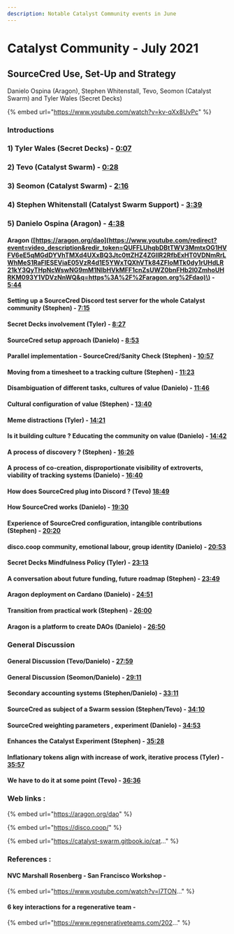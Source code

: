 ```yaml
---
description: Notable Catalyst Community events in June
---
```


# Catalyst Community - July 2021

## SourceCred Use, Set-Up and Strategy

Danielo Ospina \(Aragon\), Stephen Whitenstall, Tevo, Seomon \(Catalyst Swarm\) and Tyler Wales \(Secret Decks\)

{% embed url="https://www.youtube.com/watch?v=kv-qXx8UvPc" %}

###  Introductions

### 1\) Tyler Wales \(Secret Decks\) - [0:07](https://www.youtube.com/watch?v=kv-qXx8UvPc&t=7s)

### 2\) Tevo \(Catalyst Swarm\) - [0:28](https://www.youtube.com/watch?v=kv-qXx8UvPc&t=28s) 

### 3\) Seomon \(Catalyst Swarm\) - [2:16](https://www.youtube.com/watch?v=kv-qXx8UvPc&t=136s) 

### 4\) Stephen Whitenstall \(Catalyst Swarm Support\) - [3:39](https://www.youtube.com/watch?v=kv-qXx8UvPc&t=219s) 

### 5\) Danielo Ospina \(Aragon\) - [4:38](https://www.youtube.com/watch?v=kv-qXx8UvPc&t=278s) 

#### Aragon \([https://aragon.org/dao](https://www.youtube.com/redirect?event=video_description&redir_token=QUFFLUhqbDBtTWV3MmtxOG1HVFV6eE5qMGdDYVhTMXd4UXxBQ3Jtc0ttZHZ4ZGlIR2RfbExHT0VDNmRrLWhMeS1RaFlESEViaE05VzR4d1E5YWxTQXhVTk84ZFloMTk0dy1rUHdLR21kY3QyTHpNcWswNG9mM1NIbHVkMFF1cnZsUWZ0bnFHb2l0ZmhoUHRKM093Y1VDVzNnWQ&q=https%3A%2F%2Faragon.org%2Fdao)\) - [5:44](https://www.youtube.com/watch?v=kv-qXx8UvPc&t=344s) 

#### Setting up a SourceCred Discord test server for the whole Catalyst community \(Stephen\) - [7:15](https://www.youtube.com/watch?v=kv-qXx8UvPc&t=435s) 

#### Secret Decks involvement \(Tyler\) - [8:27](https://www.youtube.com/watch?v=kv-qXx8UvPc&t=507s) 

#### SourceCred setup approach \(Danielo\) - [8:53](https://www.youtube.com/watch?v=kv-qXx8UvPc&t=533s) 

#### Parallel implementation - SourceCred/Sanity Check \(Stephen\) - [10:57](https://www.youtube.com/watch?v=kv-qXx8UvPc&t=657s) 

#### Moving from a timesheet to a tracking culture \(Stephen\) - [11:23](https://www.youtube.com/watch?v=kv-qXx8UvPc&t=683s) 

#### Disambiguation of different tasks, cultures of value \(Danielo\) - [11:46](https://www.youtube.com/watch?v=kv-qXx8UvPc&t=706s) 

#### Cultural configuration of value \(Stephen\) - [13:40](https://www.youtube.com/watch?v=kv-qXx8UvPc&t=820s) 

#### Meme distractions \(Tyler\) - [14:21](https://www.youtube.com/watch?v=kv-qXx8UvPc&t=861s) 

#### Is it building culture ? Educating the community on value \(Danielo\) - [14:42](https://www.youtube.com/watch?v=kv-qXx8UvPc&t=882s) 

#### A process of discovery ? \(Stephen\) - [16:26](https://www.youtube.com/watch?v=kv-qXx8UvPc&t=986s) 

#### A process of co-creation, disproportionate visibility of extroverts, viability of tracking systems \(Danielo\) - [16:40](https://www.youtube.com/watch?v=kv-qXx8UvPc&t=1000s) 

#### How does SourceCred plug into Discord ? \(Tevo\) [18:49](https://www.youtube.com/watch?v=kv-qXx8UvPc&t=1129s) 

#### How SourceCred works \(Danielo\) - [19:30](https://www.youtube.com/watch?v=kv-qXx8UvPc&t=1170s) 

#### Experience of SourceCred configuration, intangible contributions \(Stephen\) - [20:20](https://www.youtube.com/watch?v=kv-qXx8UvPc&t=1220s) 

#### disco.coop community, emotional labour, group identity \(Danielo\) - [20:53](https://www.youtube.com/watch?v=kv-qXx8UvPc&t=1253s) 

#### Secret Decks Mindfulness Policy \(Tyler\) - [23:13](https://www.youtube.com/watch?v=kv-qXx8UvPc&t=1393s) 

#### A conversation about future funding, future roadmap \(Stephen\) - [23:49](https://www.youtube.com/watch?v=kv-qXx8UvPc&t=1429s) 

#### Aragon deployment on Cardano \(Danielo\) - [24:51](https://www.youtube.com/watch?v=kv-qXx8UvPc&t=1491s) 

#### Transition from practical work \(Stephen\) - [26:00](https://www.youtube.com/watch?v=kv-qXx8UvPc&t=1560s) 

#### Aragon is a platform to create DAOs \(Danielo\) - [26:50](https://www.youtube.com/watch?v=kv-qXx8UvPc&t=1610s) 

### General Discussion

#### General Discussion \(Tevo/Danielo\) - [27:59](https://www.youtube.com/watch?v=kv-qXx8UvPc&t=1679s) 

#### General Discussion \(Seomon/Danielo\) - [29:11](https://www.youtube.com/watch?v=kv-qXx8UvPc&t=1751s) 

#### Secondary accounting systems \(Stephen/Danielo\) - [33:11](https://www.youtube.com/watch?v=kv-qXx8UvPc&t=1991s) 

#### SourceCred as subject of a Swarm session \(Stephen/Tevo\) - [34:10](https://www.youtube.com/watch?v=kv-qXx8UvPc&t=2050s) 

#### SourceCred weighting parameters , experiment \(Danielo\) - [34:53](https://www.youtube.com/watch?v=kv-qXx8UvPc&t=2093s) 

#### Enhances the Catalyst Experiment \(Stephen\) - [35:28](https://www.youtube.com/watch?v=kv-qXx8UvPc&t=2128s) 

#### Inflationary tokens align with increase of work, iterative process \(Tyler\) - [35:57](https://www.youtube.com/watch?v=kv-qXx8UvPc&t=2157s) 

#### We have to do it at some point \(Tevo\) - [36:36](https://www.youtube.com/watch?v=kv-qXx8UvPc&t=2196s) 

### Web links :

{% embed url="https://aragon.org/dao" %}

{% embed url="https://disco.coop/" %}

{% embed url="https://catalyst-swarm.gitbook.io/cat..." %}

### References : 

#### NVC Marshall Rosenberg - San Francisco Workshop -

{% embed url="https://www.youtube.com/watch?v=l7TON..." %}

#### 6 key interactions for a regenerative team - 

{% embed url="https://www.regenerativeteams.com/202..." %}




